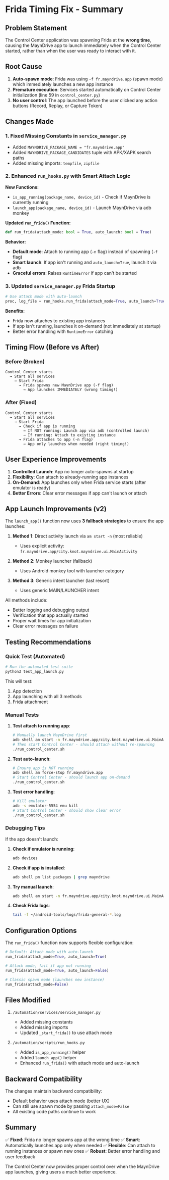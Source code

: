 # Frida Timing Fix - Summary

## Problem Statement

The Control Center application was spawning Frida at the **wrong time**, causing the MaynDrive app to launch immediately when the Control Center started, rather than when the user was ready to interact with it.

## Root Cause

1. **Auto-spawn mode**: Frida was using `-f fr.mayndrive.app` (spawn mode) which immediately launches a new app instance
2. **Premature execution**: Services started automatically on Control Center initialization (line 59 in `control_center.py`)
3. **No user control**: The app launched before the user clicked any action buttons (Record, Replay, or Capture Token)

## Changes Made

### 1. Fixed Missing Constants in `service_manager.py`
- Added `MAYNDRIVE_PACKAGE_NAME = "fr.mayndrive.app"`
- Added `MAYNDRIVE_PACKAGE_CANDIDATES` tuple with APK/XAPK search paths
- Added missing imports: `tempfile`, `zipfile`

### 2. Enhanced `run_hooks.py` with Smart Attach Logic
**New Functions:**
- `is_app_running(package_name, device_id)` - Check if MaynDrive is currently running
- `launch_app(package_name, device_id)` - Launch MaynDrive via adb monkey

**Updated `run_frida()` Function:**
```python
def run_frida(attach_mode: bool = True, auto_launch: bool = True)
```

**Behavior:**
- **Default mode**: Attach to running app (`-n` flag) instead of spawning (`-f` flag)
- **Smart launch**: If app isn't running and `auto_launch=True`, launch it via adb
- **Graceful errors**: Raises `RuntimeError` if app can't be started

### 3. Updated `service_manager.py` Frida Startup
```python
# Use attach mode with auto-launch
proc, log_file = run_hooks.run_frida(attach_mode=True, auto_launch=True)
```

**Benefits:**
- Frida now attaches to existing app instances
- If app isn't running, launches it on-demand (not immediately at startup)
- Better error handling with `RuntimeError` catching

## Timing Flow (Before vs After)

### Before (Broken)
```
Control Center starts
  → Start all services
    → Start Frida
      → Frida spawns new MaynDrive app (-f flag)
        → App launches IMMEDIATELY (wrong timing!)
```

### After (Fixed)
```
Control Center starts
  → Start all services
    → Start Frida
      → Check if app is running
        → If NOT running: Launch app via adb (controlled launch)
        → If running: Attach to existing instance
      → Frida attaches to app (-n flag)
        → App only launches when needed (right timing!)
```

## User Experience Improvements

1. **Controlled Launch**: App no longer auto-spawns at startup
2. **Flexibility**: Can attach to already-running app instances
3. **On-Demand**: App launches only when Frida service starts (after emulator is ready)
4. **Better Errors**: Clear error messages if app can't launch or attach

## App Launch Improvements (v2)

The `launch_app()` function now uses **3 fallback strategies** to ensure the app launches:

1. **Method 1**: Direct activity launch via `am start -n` (most reliable)
   - Uses explicit activity: `fr.mayndrive.app/city.knot.mayndrive.ui.MainActivity`
   
2. **Method 2**: Monkey launcher (fallback)
   - Uses Android monkey tool with launcher category
   
3. **Method 3**: Generic intent launcher (last resort)
   - Uses generic MAIN/LAUNCHER intent

All methods include:
- Better logging and debugging output
- Verification that app actually started
- Proper wait times for app initialization
- Clear error messages on failure

## Testing Recommendations

### Quick Test (Automated)
```bash
# Run the automated test suite
python3 test_app_launch.py
```
This will test:
1. App detection
2. App launching with all 3 methods
3. Frida attachment

### Manual Tests

1. **Test attach to running app**:
   ```bash
   # Manually launch MaynDrive first
   adb shell am start -n fr.mayndrive.app/city.knot.mayndrive.ui.MainActivity
   # Then start Control Center - should attach without re-spawning
   ./run_control_center.sh
   ```

2. **Test auto-launch**:
   ```bash
   # Ensure app is NOT running
   adb shell am force-stop fr.mayndrive.app
   # Start Control Center - should launch app on-demand
   ./run_control_center.sh
   ```

3. **Test error handling**:
   ```bash
   # Kill emulator
   adb -s emulator-5554 emu kill
   # Start Control Center - should show clear error
   ./run_control_center.sh
   ```

### Debugging Tips

If the app doesn't launch:

1. **Check if emulator is running**:
   ```bash
   adb devices
   ```

2. **Check if app is installed**:
   ```bash
   adb shell pm list packages | grep mayndrive
   ```

3. **Try manual launch**:
   ```bash
   adb shell am start -n fr.mayndrive.app/city.knot.mayndrive.ui.MainActivity
   ```

4. **Check Frida logs**:
   ```bash
   tail -f ~/android-tools/logs/frida-general-*.log
   ```

## Configuration Options

The `run_frida()` function now supports flexible configuration:

```python
# Default: Attach mode with auto-launch
run_frida(attach_mode=True, auto_launch=True)

# Attach mode, fail if app not running
run_frida(attach_mode=True, auto_launch=False)

# Classic spawn mode (launches new instance)
run_frida(attach_mode=False)
```

## Files Modified

1. `/automation/services/service_manager.py`
   - Added missing constants
   - Added missing imports
   - Updated `_start_frida()` to use attach mode

2. `/automation/scripts/run_hooks.py`
   - Added `is_app_running()` helper
   - Added `launch_app()` helper
   - Enhanced `run_frida()` with attach mode and auto-launch

## Backward Compatibility

The changes maintain backward compatibility:
- Default behavior uses attach mode (better UX)
- Can still use spawn mode by passing `attach_mode=False`
- All existing code paths continue to work

## Summary

✅ **Fixed**: Frida no longer spawns app at the wrong time
✅ **Smart**: Automatically launches app only when needed
✅ **Flexible**: Can attach to running instances or spawn new ones
✅ **Robust**: Better error handling and user feedback

The Control Center now provides proper control over when the MaynDrive app launches, giving users a much better experience.

